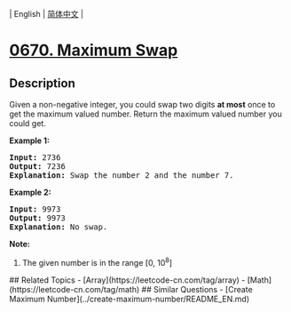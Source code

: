 
| English | [简体中文](README.md) |
# [0670. Maximum Swap](https://leetcode-cn.com/problems/maximum-swap/)
## Description
<p>
Given a non-negative integer, you could swap two digits <b>at most</b> once to get the maximum valued number. Return the maximum valued number you could get.
</p>

<p><b>Example 1:</b><br />
<pre>
<b>Input:</b> 2736
<b>Output:</b> 7236
<b>Explanation:</b> Swap the number 2 and the number 7.
</pre>
</p>

<p><b>Example 2:</b><br />
<pre>
<b>Input:</b> 9973
<b>Output:</b> 9973
<b>Explanation:</b> No swap.
</pre>
</p>


<p><b>Note:</b><br>
<ol>
<li>The given number is in the range [0, 10<sup>8</sup>]</li>
</ol>
</p>
## Related Topics
- [Array](https://leetcode-cn.com/tag/array)
- [Math](https://leetcode-cn.com/tag/math)
## Similar Questions
- [Create Maximum Number](../create-maximum-number/README_EN.md)
